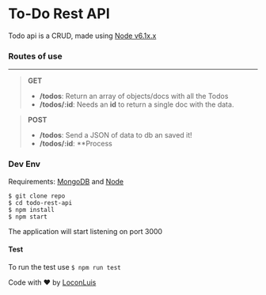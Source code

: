 # To-Do Rest API

Todo api is a CRUD, made using [Node v6.1x.x](https://nodejs.org/es/)

### Routes of use
-------------
>**GET**
> - **/todos**: Return an array of objects/docs with all the Todos
> - **/todos/:id**: Needs an **id** to return a single doc with the data.


>**POST**
> - **/todos**: Send a JSON of data to db an saved it!
> - **/todos/:id**: **Process




### Dev Env

 Requirements: [MongoDB](https://www.mongodb.com/es) and [Node](https://nodejs.org/es/)

```
$ git clone repo
$ cd todo-rest-api
$ npm install
$ npm start
```
The application will start listening on port 3000

#### Test
To run the test use
`$ npm run test`

Code with ♥ by [LoconLuis](https://twitter.com/loconluis)
